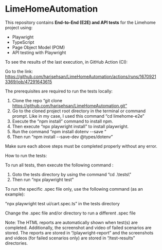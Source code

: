 # LimeHomeAutomation

This repository contains **End-to-End (E2E) and API tests** for the Limehome project using:

- Playwright
- TypeScript
- Page Object Model (POM)
- API testing with Playwright

To see the results of the last execution, in GitHub Action (CI):

Go to the link: https://github.com/harisehsan/LimeHomeAutomation/actions/runs/16709213369/job/47291643615

The prerequisites are required to run the tests locally:

1.	Clone the repo “git clone https://github.com/harisehsan/LimeHomeAutomation.git”
2.	Go to the cloned project root directory in the terminal or command prompt. Like in my case, I used this command “cd limehome-e2e” 
3.	Execute the “npm install” command to install npm. 
4.	Then execute “npx playwright install” to install playwright. 
5.	Run the command “npm install dotenv --save “
6.	Then run “npm install --save-dev @types/dotenv”

Make sure each above steps must be completed properly without any error.

How to run the tests:

To run all tests, then execute the following command :

1.	Goto the tests directory by using the command “cd .\tests\”
2.	Then run “npx playwright test”

To run the specific .spec file only, use the following command (as an example):

“npx playwright test ui/cart.spec.ts” in the tests directory

Change the .spec file and/or directory to run a different .spec file

Note: The HTML reports are automatically shown when test(s) are completed. Additionally, the screenshot and video of failed scenarios are stored. The reports are stored in “/playwright-report” and the screenshots and videos (for failed scenarios only) are stored in “/test-results” directories. 
